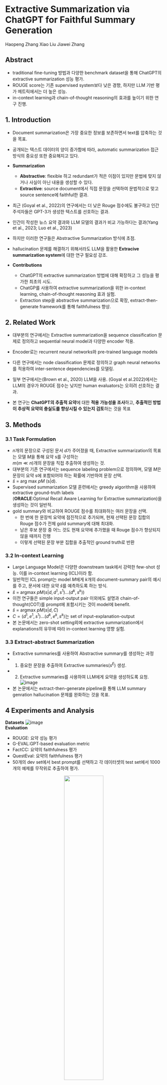 # Extractive Summarization via ChatGPT for Faithful Summary Generation
Haopeng Zhang Xiao Liu Jiawei Zhang

## Abstract
- traditional fine-tuning 방법과 다양한 benchmark dataset을 통해 ChatGPT의 extractive summarization 성능 평가.
- ROUGE score는 기존 supervised system보다 낮은 경향, 하지만 LLM 기반 평가 메트릭에서는 더 높은 성능.
- in-context learning과 chain-of-thought reasoning의 효과를 높이기 위한 연구 진행.
  
## 1. Introduction
- Document summarization은 가장 중요한 정보를 보존하면서 text를 압축하는 것을 목표.
  
- 공개되는 텍스트 데이터의 양이 증가함에 따라, automatic summarization 접근 방식의 중요성 또한 중요해지고 있다.
- **Summarization**
  - **Abstractive**: flexible 하고 redundant가 적은 이점이 있지만 문법에 맞지 않거나 사실이 아닌 내용을 생성할 수 있다.
  - **Extractive**: source document에서 직접 문장을 선택하여 문법적으로 맞고 source sentence에 faithful한 결과.
- 최근 (Goyal et al., 2022)의 연구에서는 더 낮은 Rouge 점수에도 불구하고 인간 주석자들은 GPT-3가 생성한 텍스트를 선호하는 결과.
- 인간이 작성한 뉴스 요약 결과와 LLM 모델의 결과가 비교 가능하다는 결과(Yang et al., 2023; Luo et al., 2023)
- 하지만 이러한 연구들은 Abstractive Summarization 방식에 초점.
- hallucination 문제를 해결하기 위해서라도 LLM을 활용한 **Extracive summarization system**에 대한 연구 필요성 강조.
- **Contributions**
  - ChatGPT의 extractive summarization 방법에 대해 확장하고 그 성능을 평가한 최초의 시도. 
  -  ChatGP를 사용하여 extractive summarization을 위한 in-context learning, chain-of-thought reasoning 효과 실험.
  -  Extraction step을 abstractive summarization으로 확장, extract-then-generate framework를 통해 faithfulness 향상.
## 2. Related Work
- 대부분의 연구에서는 Extractive summarization을 sequence classification 문제로 정의하고 sequential neural model과 다양한 encoder 적용.

- Encoder로는 recurrent neural networks와 pre-trained language models
- 다른 연구에서는 node classification 문제로 정의하고 graph neural networks를 적용하여 inter-sentence dependencies를 모델링.
- 일부 연구에서는(Brown et al., 2020) LLM을 사용. (Goyal et al.2022)에서는 LLM의 경우가 ROUGE 점수는 낮지만 human evaluators는 오히려 선호하는 결과.
- 본 연구는 **ChatGPT의 추출적 요약**에 대한 **적용 가능성을 조사**하고, **추출적인 방법이 추상적 요약의 충실도를 향상시킬 수 있는지 검토**하는 것을 목표
## 3. Methods

### 3.1 Task Formulation
- $n$개의 문장으로 구성된 문서 $d$가 주어졌을 때, Extractive summarization의 목표는 모델 $M$을 통해 요약 s를 구성하는 <br/>$m(m	\ll n)$개의 문장을 직접 추출하여 생성하는 것.
- 대부분의 기존 연구에서는 sequence labeling problem으로 정의하며, 모델 $M$은 문장이 요약 s에 포함되어야 하는 확률에 기반하여 문장 선택.
- $\hat{s}$ = arg max $pM$ (s|d).
- Supervised summarization 모델 훈련에서는 greedy algorithm을 사용하여 extractive ground-truth labels<br/>(**ORACLE**:Optimal Recall Aware Learning for Extractive summarization)을 생성하는 것이 일반적.
- gold summary와 비교하여 ROUGE 점수를 최대화하는 여러 문장을 선택.
  - 한 번에 한 문장씩 요약에 점진적으로 추가되며, 현재 선택된 문장 집합의 Rouge 점수가 전체 gold summary에 대해 최대화.
  - 남은 후보 문장 중 어느 것도 현재 요약에 추가했을 때 Rouge 점수가 향상되지 않을 때까지 진행
  - 이렇게 선택된 문장 부분 집합을 추출적인 ground truth로 반환
### 3.2 In-context Learning
- Large Language Model은 다양한 downstream task에서 강력한 few-shot 성능. 이를 in-context learning (ICL)이라 함.
- 일반적인 ICL prompt는 model $M$에게 $k$개의 document-summary pair의 예시를 주고, 문서에 대한 요약 $\hat{s}$를 예측하도록 하는 방식.
- $\hat{s}$ = argmax $pM(s|d, {d^1,s^1)...(d^k,s^k)})$
- 이전 연구들은 simple input-output pair 이외에도 설명과 chain-of-thought(COT)를 prompt에 포함시키는 것이 model에 benefit.
- $\hat{s}$ = argmax $pM(s|d,C)$
- $C = {(d^1,e^1,s^1)...(d^k,e^k,s^k)}$는 set of input-explanation-output
- 본 논문에서는 zero-shot setting외에 extractive summarization에서 explanations의 유무에 따라 in-context learning 영향 실험.
### 3.3 Extract-abstract Summarization
- Extractive summaries를 사용하여 Abstractive summary를 생성하는 과정
- 1. 중요한 문장을 추출하여 Extractive summaries($s^E$) 생성.
- 2. Extractive summaries를 사용하여 LLM에게 요약을 생성하도록 요청.<br/>
![image](https://github.com/in-sukim/NLP-Paper/assets/43094223/83d33da6-5839-4910-950a-d3cf05a93056)<br/>
- 본 논문에서는 extract-then-generate pipeline을 통해 LLM summary genration hallucination 문제를 완화하는 것을 목표.

## 4 Experiments and Analysis
**Datasets**
![image](https://github.com/in-sukim/NLP-Paper/assets/43094223/1fda19dc-512b-4218-8f68-d2db440033d1)<br/>
**Evaluation**
- ROUGE: 요약 성능 평가
- G-EVAL:GPT-based evaluation metric
- FactCC: 요약의 faithfulness 평가
- QuestEval: 요약의 faithfulness 평가
- 50개의 dev set에서 best prompt를 선택하고 각 데이터셋의 test set에서 1000개의 예제를 무작위로 추출하여 평가. <br/>
<p align="center">
  <img src= "https://github.com/in-sukim/NLP-Paper/assets/43094223/3d07a354-462c-4145-82a9-391959902aa6" align="center" width="50%" height="50%"> 
</p>


### 4.1 Experiments and Analysis
![image](https://github.com/in-sukim/NLP-Paper/assets/43094223/fc173e78-4039-4748-9fa0-bd32cb0811b6)
- 상단 블록 MatchSum의 SOTA 점수 포함
- 하단 블록 BRIO의 SOTA 점수 포함
- Extractive, Abstractive 방법 모두 SOTA 모델보다 낮은 ROUGE 점수를 보이지만, G-EVAL에서는 더 높은 점수.
  - CNN/DM, PubMed에서 높은 성능, 다른 두개의 abstractive dataset에서는 낮은 성능
  - 이러한 결과는 데이터셋의 reference summaries의 편향과 ROUGE 점수의 한계 때문.
- ChatGPT와 SOTA 모델간의 ROUGE 점수의 차이가 extractive 세팅일 때 더 적다.
- in-context learning과 reasoning은 extractive summarization에 좋은 영향.
- XSum 데이터에서만 in-context learning 성능 저하 관찰. XSum 데이터셋의 짧은 ORACLE 특성 때문.
- COT 방법과 함께 패턴을 더 잘 이해할 수 있어 개선되는 결과.
### 4.2 Experiment Settings

### 4.3 Extract Then Generate


### 4.4 Positional Bias


## 5 Conclusion
